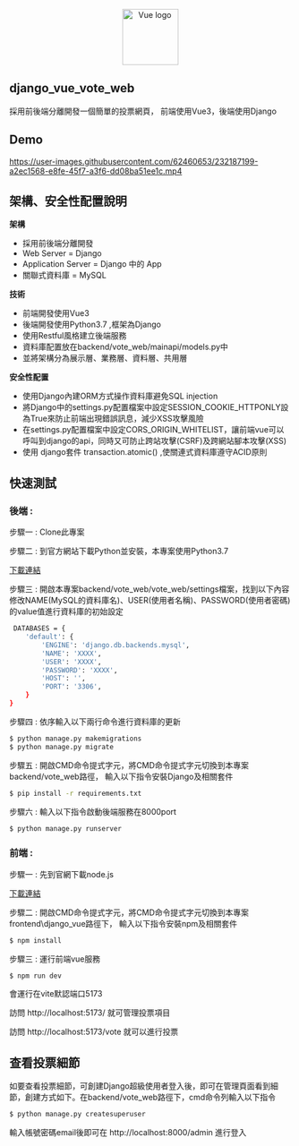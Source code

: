 <p align="center"><a href="https://vuejs.org" target="_blank" rel="noopener noreferrer"><img width="100" src="https://vuejs.org/images/logo.png" alt="Vue logo"></a></p>

## django_vue_vote_web
採用前後端分離開發一個簡單的投票網頁，
前端使用Vue3，後端使用Django

## Demo
https://user-images.githubusercontent.com/62460653/232187199-a2ec1568-e8fe-45f7-a3f6-dd08ba51ee1c.mp4


## 架構、安全性配置說明

**架構**
- 採用前後端分離開發
- Web Server = Django 
- Application Server = Django 中的 App
- 關聯式資料庫 = MySQL


**技術**
- 前端開發使用Vue3
- 後端開發使用Python3.7 ,框架為Django
- 使用Restful風格建立後端服務
- 資料庫配置放在backend/vote_web/mainapi/models.py中
- 並將架構分為展示層、業務層、資料層、共用層


**安全性配置**
- 使用Django內建ORM方式操作資料庫避免SQL injection
- 將Django中的settings.py配置檔案中設定SESSION_COOKIE_HTTPONLY設為True來防止前端出現錯誤訊息，減少XSS攻擊風險
- 在settings.py配置檔案中設定CORS_ORIGIN_WHITELIST，讓前端vue可以呼叫到django的api，同時又可防止跨站攻擊(CSRF)及跨網站腳本攻擊(XSS)
- 使用 django套件 transaction.atomic() ,使關連式資料庫遵守ACID原則


## 快速測試

### 後端 :

步驟一 : Clone此專案

步驟二 : 到官方網站下載Python並安裝，本專案使用Python3.7

[下載連結](https://www.python.org/downloads/)

步驟三 : 開啟本專案backend/vote_web/vote_web/settings檔案，找到以下內容修改NAME(MySQL的資料庫名)、USER(使用者名稱)、PASSWORD(使用者密碼)的value值進行資料庫的初始設定
```bash
 DATABASES = {
    'default': {
        'ENGINE': 'django.db.backends.mysql',
        'NAME': 'XXXX',
        'USER': 'XXXX',
        'PASSWORD': 'XXXX',
        'HOST': '',
        'PORT': '3306',
    }
}
```
步驟四 : 依序輸入以下兩行命令進行資料庫的更新
```bash
$ python manage.py makemigrations
$ python manage.py migrate       

```

步驟五 : 
開啟CMD命令提式字元，將CMD命令提式字元切換到本專案backend/vote_web路徑， 輸入以下指令安裝Django及相關套件
```bash
$ pip install -r requirements.txt
```

步驟六 :
輸入以下指令啟動後端服務在8000port
```bash
$ python manage.py runserver
```

### 前端 :

步驟一 :
先到官網下載node.js

[下載連結](https://nodejs.org/zh-tw/download)


步驟二 :
開啟CMD命令提式字元，將CMD命令提式字元切換到本專案frontend\django_vue路徑下， 輸入以下指令安裝npm及相關套件
```bash
$ npm install
```

步驟三 : 
運行前端vue服務
```bash
$ npm run dev
```
會運行在vite默認端口5173

訪問 http://localhost:5173/ 就可管理投票項目

訪問 http://localhost:5173/vote 就可以進行投票

## 查看投票細節

如要查看投票細節，可創建Django超級使用者登入後，即可在管理頁面看到細節，創建方式如下。在backend/vote_web路徑下，cmd命令列輸入以下指令

```bash
$ python manage.py createsuperuser
```

輸入帳號密碼email後即可在 http://localhost:8000/admin 進行登入



